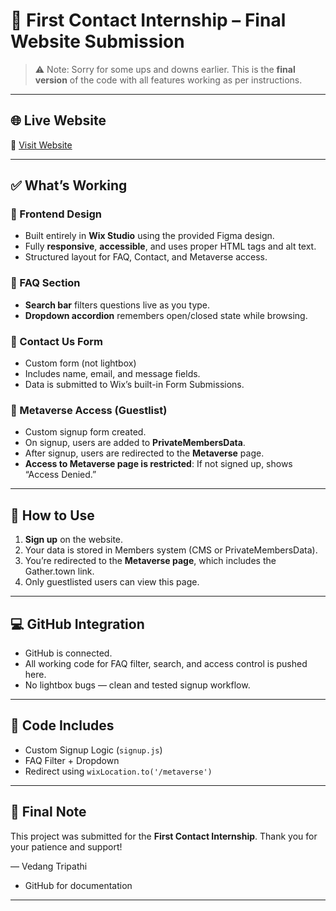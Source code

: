 # 🚀 First Contact Internship – Final Website Submission

> ⚠️ Note: Sorry for some ups and downs earlier. This is the **final version** of the code with all features working as per instructions.

---

## 🌐 Live Website

🔗 [Visit Website](https://your-wix-site-link.com)

---

## ✅ What’s Working

### 🎨 Frontend Design
- Built entirely in **Wix Studio** using the provided Figma design.
- Fully **responsive**, **accessible**, and uses proper HTML tags and alt text.
- Structured layout for FAQ, Contact, and Metaverse access.

### 💬 FAQ Section
- **Search bar** filters questions live as you type.
- **Dropdown accordion** remembers open/closed state while browsing.

### 📩 Contact Us Form
- Custom form (not lightbox)
- Includes name, email, and message fields.
- Data is submitted to Wix’s built-in Form Submissions.

### 🔐 Metaverse Access (Guestlist)
- Custom signup form created.
- On signup, users are added to **PrivateMembersData**.
- After signup, users are redirected to the **Metaverse** page.
- **Access to Metaverse page is restricted**: If not signed up, shows “Access Denied.”

---

## 🧠 How to Use

1. **Sign up** on the website.
2. Your data is stored in Members system (CMS or PrivateMembersData).
3. You’re redirected to the **Metaverse page**, which includes the Gather.town link.
4. Only guestlisted users can view this page.

---

## 💻 GitHub Integration

- GitHub is connected.
- All working code for FAQ filter, search, and access control is pushed here.
- No lightbox bugs — clean and tested signup workflow.

---

## 📂 Code Includes

- Custom Signup Logic (`signup.js`)
- FAQ Filter + Dropdown
- Redirect using `wixLocation.to('/metaverse')`

---

## 📢 Final Note

This project was submitted for the **First Contact Internship**.
Thank you for your patience and support!

— Vedang Tripathi

- GitHub for documentation

---


